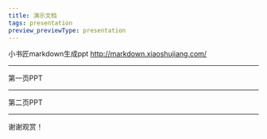 ```yaml
---
title: 演示文档
tags: presentation
preview_previewType: presentation
---
```


小书匠markdown生成ppt
http://markdown.xiaoshujiang.com/


----


第一页PPT


----



第二页PPT



----


谢谢观赏！


